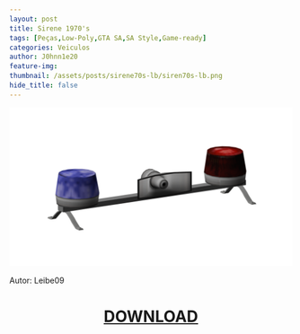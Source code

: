 ```yaml
---
layout: post
title: Sirene 1970's
tags: [Peças,Low-Poly,GTA SA,SA Style,Game-ready]
categories: Veiculos
author: J0hnn1e20
feature-img:
thumbnail: /assets/posts/sirene70s-lb/siren70s-lb.png
hide_title: false
---
```

![Sirene 1970's](/assets/posts/sirene70s-lb/siren70s-lb.png)

Autor: Leibe09

<h1 style="text-align: center; color: white;">
   <a href="/assets/posts/sirene70s-lb/Sirene 1970s.zip" download>DOWNLOAD</a>
</h1>